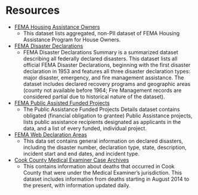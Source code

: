 # Resources

- [FEMA Housing Assistance Owners](FEMA-HousingAssistanceOwners.html)
   - This dataset lists aggregated, non-PII dataset of FEMA Housing Assistance Program for House Owners.
- [FEMA Disaster Declarations](FEMA-DisasterDeclarations.html)
  - FEMA Disaster Declarations Summary is a summarized dataset describing all federally declared disasters. This dataset lists all official FEMA Disaster Declarations, beginning with the first disaster declaration in 1953 and features all three disaster declaration types: major disaster, emergency, and fire management assistance. The dataset includes declared recovery programs and geographic areas (county not available before 1964; Fire Management records are considered partial due to historical nature of the dataset).
- [FEMA Public Assisted Funded Projects](FEMA-PublicAssistedFundedProjects.html)
  - The Public Assistance Funded Projects Details dataset contains obligated (financial obligation to grantee) Public Assistance projects, lists public assistance recipients designated as applicants in the data, and a list of every funded, individual project.
- [FEMA Web Declaration Areas](FEMA-WebDeclarationAreas.html)
  - This data set contains general information on declared disasters, including the disaster number, declaration type, state, description, incident start and end dates, and incident type.
- [Cook County Medical Examiner Case Archives](CookCountyMEArchives.html)
  - This contains information about deaths that occurred in Cook County that were under the Medical Examiner’s jurisdiction. This dataset includes information from deaths starting in August 2014 to the present, with information updated daily.
